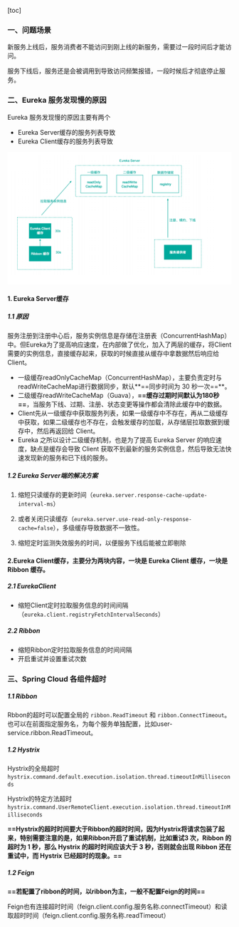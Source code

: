 [toc]



### 一、问题场景

新服务上线后，服务消费者不能访问到刚上线的新服务，需要过⼀段时间后才能访问。

服务下线后，服务还是会被调⽤到导致访问频繁报错，⼀段时候后才彻底停⽌服务。



### 二、Eureka 服务发现慢的原因

Eureka 服务发现慢的原因主要有两个

- Eureka Server缓存的服务列表导致
- Eureka Client缓存的服务列表导致

![image-20210830012100937](images/image-20210830012100937.png)

#### 1. Eureka Server缓存

##### 1.1 原因

服务注册到注册中⼼后，服务实例信息是存储在注册表（ConcurrentHashMap）中。但Eureka为了提⾼响应速度，在内部做了优化，加⼊了两层的缓存，将Client需要的实例信息，直接缓存起来，获取的时候直接从缓存中拿数据然后响应给 Client。

- 一级缓存readOnlyCacheMap（ConcurrentHashMap），主要负责定时与readWriteCacheMap进⾏数据同步，默认**==同步时间为 30 秒⼀次==**。
- 二级缓存readWriteCacheMap（Guava），**==缓存过期时间默认为180秒==**，当服务下线、过期、注册、状态变更等操作都会清除此缓存中的数据。
- Client先从⼀级缓存中获取服务列表，如果⼀级缓存中不存在，再从⼆级缓存中获取，如果⼆级缓存也不存在，会触发缓存的加载，从存储层拉取数据到缓存中，然后再返回给 Client。
- Eureka 之所以设计⼆级缓存机制，也是为了提⾼ Eureka Server 的响应速度，缺点是缓存会导致 Client 获取不到最新的服务实例信息，然后导致⽆法快速发现新的服务和已下线的服务。

##### 1.2 Eureka Server端的解决方案

1. 缩短只读缓存的更新时间（`eureka.server.response-cache-update-interval-ms`）

2. 或者关闭只读缓存（`eureka.server.use-read-only-response-cache=false`），多级缓存导致数据不⼀致性。
4. 缩短定时监测失效服务的时间，以便服务下线后能被立即剔除



#### 2.Eureka Client缓存，主要分为两块内容，⼀块是 Eureka Client 缓存，⼀块是Ribbon 缓存。

##### 2.1 EurekaClient

- 缩短Client定时拉取服务信息的时间间隔（`eureka.client.registryFetchIntervalSeconds`）

##### 2.2 Ribbon

- 缩短Ribbon定时拉取服务信息的时间间隔
- 开启重试并设置重试次数





### 三、Spring Cloud 各组件超时

##### 1.1 Ribbon

Rbbon的超时可以配置全局的 `ribbon.ReadTimeout` 和 `ribbon.ConnectTimeout`。也可以在前⾯指定服务名，为每个服务单独配置，⽐如user-service.ribbon.ReadTimeout。



##### 1.2 Hystrix

Hystrix的全局超时 `hystrix.command.default.execution.isolation.thread.timeoutInMilliseconds`

Hystrix的特定方法超时`hystrix.command.UserRemoteClient.execution.isolation.thread.timeoutInMilliseconds`

**==Hystrix的超时时间要⼤于Ribbon的超时时间，因为Hystrix将请求包装了起来，特别需要注意的是，如果Ribbon开启了重试机制，⽐如重试3 次，Ribbon 的超时为 1 秒，那么 Hystrix 的超时时间应该⼤于 3 秒，否则就会出现 Ribbon 还在重试中，⽽ Hystrix 已经超时的现象。==**



##### 1.2 Feign

**==若配置了ribbon的时间，以ribbon为主，一般不配置Feign的时间==**

Feign也有连接超时时间（feign.client.config.服务名称.connectTimeout）和读取超时时间（feign.client.config.服务名称.readTimeout）